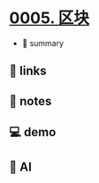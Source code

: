 # [0005. 区块](https://github.com/Tdahuyou/javascript/tree/main/0005.%20%E5%8C%BA%E5%9D%97)

- 📝 summary

## 🔗 links
## 📒 notes
## 💻 demo
## 🤖 AI
